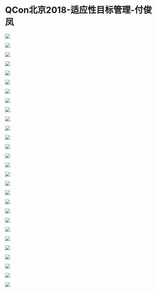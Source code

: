 # QCon北京2018-适应性目标管理-付俊凤

![](https://raw.githubusercontent.com/hellojd2018/ms_document/master/Qcon/北京2018/images/付俊凤/201905122116_4.png)


![](https://raw.githubusercontent.com/hellojd2018/ms_document/master/Qcon/北京2018/images/付俊凤/201905122116_5.png)


![](https://raw.githubusercontent.com/hellojd2018/ms_document/master/Qcon/北京2018/images/付俊凤/201905122116_6.png)


![](https://raw.githubusercontent.com/hellojd2018/ms_document/master/Qcon/北京2018/images/付俊凤/201905122116_7.png)


![](https://raw.githubusercontent.com/hellojd2018/ms_document/master/Qcon/北京2018/images/付俊凤/201905122116_8.png)


![](https://raw.githubusercontent.com/hellojd2018/ms_document/master/Qcon/北京2018/images/付俊凤/201905122116_9.png)


![](https://raw.githubusercontent.com/hellojd2018/ms_document/master/Qcon/北京2018/images/付俊凤/201905122116_10.png)


![](https://raw.githubusercontent.com/hellojd2018/ms_document/master/Qcon/北京2018/images/付俊凤/201905122116_11.png)


![](https://raw.githubusercontent.com/hellojd2018/ms_document/master/Qcon/北京2018/images/付俊凤/201905122116_12.png)


![](https://raw.githubusercontent.com/hellojd2018/ms_document/master/Qcon/北京2018/images/付俊凤/201905122116_13.png)


![](https://raw.githubusercontent.com/hellojd2018/ms_document/master/Qcon/北京2018/images/付俊凤/201905122116_14.png)


![](https://raw.githubusercontent.com/hellojd2018/ms_document/master/Qcon/北京2018/images/付俊凤/201905122116_15.png)


![](https://raw.githubusercontent.com/hellojd2018/ms_document/master/Qcon/北京2018/images/付俊凤/201905122116_16.png)


![](https://raw.githubusercontent.com/hellojd2018/ms_document/master/Qcon/北京2018/images/付俊凤/201905122116_17.png)


![](https://raw.githubusercontent.com/hellojd2018/ms_document/master/Qcon/北京2018/images/付俊凤/201905122116_18.png)


![](https://raw.githubusercontent.com/hellojd2018/ms_document/master/Qcon/北京2018/images/付俊凤/201905122116_19.png)


![](https://raw.githubusercontent.com/hellojd2018/ms_document/master/Qcon/北京2018/images/付俊凤/201905122116_20.png)


![](https://raw.githubusercontent.com/hellojd2018/ms_document/master/Qcon/北京2018/images/付俊凤/201905122116_21.png)


![](https://raw.githubusercontent.com/hellojd2018/ms_document/master/Qcon/北京2018/images/付俊凤/201905122116_22.png)


![](https://raw.githubusercontent.com/hellojd2018/ms_document/master/Qcon/北京2018/images/付俊凤/201905122116_23.png)


![](https://raw.githubusercontent.com/hellojd2018/ms_document/master/Qcon/北京2018/images/付俊凤/201905122116_24.png)


![](https://raw.githubusercontent.com/hellojd2018/ms_document/master/Qcon/北京2018/images/付俊凤/201905122116_25.png)


![](https://raw.githubusercontent.com/hellojd2018/ms_document/master/Qcon/北京2018/images/付俊凤/201905122116_26.png)


![](https://raw.githubusercontent.com/hellojd2018/ms_document/master/Qcon/北京2018/images/付俊凤/201905122116_27.png)


![](https://raw.githubusercontent.com/hellojd2018/ms_document/master/Qcon/北京2018/images/付俊凤/201905122116_28.png)


![](https://raw.githubusercontent.com/hellojd2018/ms_document/master/Qcon/北京2018/images/付俊凤/201905122116_29.png)


![](https://raw.githubusercontent.com/hellojd2018/ms_document/master/Qcon/北京2018/images/付俊凤/201905122116_30.png)


![](https://raw.githubusercontent.com/hellojd2018/ms_document/master/Qcon/北京2018/images/付俊凤/201905122116_31.png)


